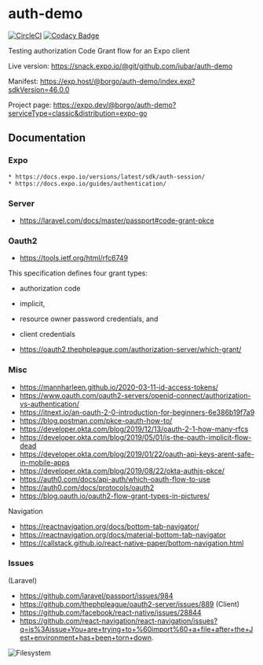 # auth-demo

[![CircleCI](https://dl.circleci.com/status-badge/img/gh/iubar/auth-demo/tree/master.svg?style=svg)](https://dl.circleci.com/status-badge/redirect/gh/iubar/auth-demo/tree/master)
[![Codacy Badge](https://app.codacy.com/project/badge/Grade/a7f66179f78c4e5aa9cdaea3c20782a9)](https://www.codacy.com/gh/iubar/auth-demo/dashboard)

Testing authorization Code Grant flow for an Expo client

Live version: https://snack.expo.io/@git/github.com/iubar/auth-demo

Manifest: https://exp.host/@borgo/auth-demo/index.exp?sdkVersion=46.0.0 

Project page: https://expo.dev/@borgo/auth-demo?serviceType=classic&distribution=expo-go

## Documentation

### Expo

	* https://docs.expo.io/versions/latest/sdk/auth-session/
	* https://docs.expo.io/guides/authentication/

### Server

 * https://laravel.com/docs/master/passport#code-grant-pkce


### Oauth2

* https://tools.ietf.org/html/rfc6749

 This specification defines four grant types:
 * authorization code
 * implicit, 
 * resource owner password credentials, and 
 * client credentials
   
 * https://oauth2.thephpleague.com/authorization-server/which-grant/

### Misc  

 * https://mannharleen.github.io/2020-03-11-id-access-tokens/
 * https://www.oauth.com/oauth2-servers/openid-connect/authorization-vs-authentication/   
 * https://itnext.io/an-oauth-2-0-introduction-for-beginners-6e386b19f7a9
 * https://blog.postman.com/pkce-oauth-how-to/
 * https://developer.okta.com/blog/2019/12/13/oauth-2-1-how-many-rfcs
 * https://developer.okta.com/blog/2019/05/01/is-the-oauth-implicit-flow-dead
 * https://developer.okta.com/blog/2019/01/22/oauth-api-keys-arent-safe-in-mobile-apps
 * https://developer.okta.com/blog/2019/08/22/okta-authjs-pkce/
 * https://auth0.com/docs/api-auth/which-oauth-flow-to-use
 * https://auth0.com/docs/protocols/oauth2
 * https://blog.oauth.io/oauth2-flow-grant-types-in-pictures/

Navigation 
 * https://reactnavigation.org/docs/bottom-tab-navigator/
 * https://reactnavigation.org/docs/material-bottom-tab-navigator
 * https://callstack.github.io/react-native-paper/bottom-navigation.html


### Issues 

(Laravel)
 * https://github.com/laravel/passport/issues/984
 * https://github.com/thephpleague/oauth2-server/issues/889 
(Client)
 * https://github.com/facebook/react-native/issues/28844
 * https://github.com/react-navigation/react-navigation/issues?q=is%3Aissue+You+are+trying+to+%60import%60+a+file+after+the+Jest+environment+has+been+torn+down.


![Filesystem](https://docs.expo.dev/static/images/sdk/file-system/file-system-diagram.png)